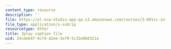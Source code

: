 ```yaml
---
content_type: resource
description: ''
file: https://ol-ocw-studio-app-qa.s3.amazonaws.com/courses/3-091sc-introduction-to-solid-state-chemistry-fall-2010/24cde6479cf4d2ee3e795c32e0b0321a_AFS4JbQGB0c.srt
file_type: application/x-subrip
resourcetype: Other
title: 3play caption file
uid: 24cde647-9cf4-d2ee-3e79-5c32e0b0321a
---
```

